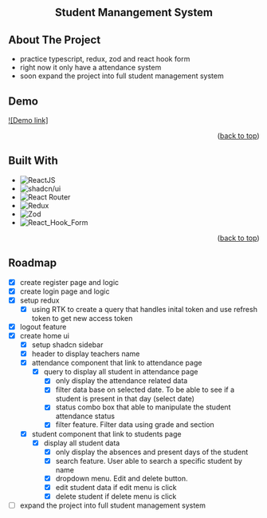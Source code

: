 <a id="readme-top"></a>
<br />

<div align="center">
  <h2 align="center">Student Manangement System</h2>
</div>

<!-- ABOUT THE PROJECT -->

## About The Project

-   practice typescript, redux, zod and react hook form
-   right now it only have a attendance system
-   soon expand the project into full student management system

## Demo

[![Demo link]](https://youtu.be/jbKYT4xEpEY)

<p align="right">(<a href="#readme-top">back to top</a>)</p>

## Built With

-   ![ReactJS](https://img.shields.io/badge/REACTJS-61DAFB?style=for-the-badge&logo=react&logoColor=black)
-   ![shadcn/ui](https://img.shields.io/badge/SHADCN.UI-000000?style=for-the-badge)
-   ![React Router](https://img.shields.io/badge/REACT--ROUTER--DOM-CA4245?style=for-the-badge&logo=react-router&logoColor=white)
-   ![Redux](https://img.shields.io/badge/REDUX-764ABC?style=for-the-badge&logo=redux&logoColor=black)
-   ![Zod](https://img.shields.io/badge/ZOD-3E67B1?style=for-the-badge&logo=zod&logoColor=black)
-   ![React_Hook_Form](https://img.shields.io/badge/REACT_HOOK_FORM-EC5990?style=for-the-badge&logo=reacthookform&logoColor=black)

<p align="right">(<a href="#readme-top">back to top</a>)</p>

## Roadmap

-   [x] create register page and logic
-   [x] create login page and logic
-   [x] setup redux
    -   [x] using RTK to create a query that handles inital token and use refresh token to get new access token
-   [x] logout feature
-   [x] create home ui
    -   [x] setup shadcn sidebar
    -   [x] header to display teachers name
    -   [x] attendance component that link to attendance page
        -   [x] query to display all student in attendance page
            -   [x] only display the attendance related data
            -   [x] filter data base on selected date. To be able to see if a student is present in that day (select date)
            -   [x] status combo box that able to manipulate the student attendance status
            -   [x] filter feature. Filter data using grade and section
    -   [x] student component that link to students page
        -   [x] display all student data
            -   [x] only display the absences and present days of the student
            -   [x] search feature. User able to search a specific student by name
            -   [x] dropdown menu. Edit and delete button.
            -   [x] edit student data if edit menu is click
            -   [x] delete student if delete menu is click
-   [ ] expand the project into full student management system

